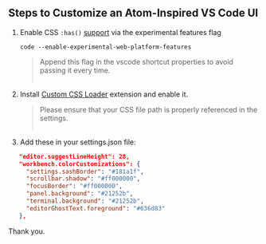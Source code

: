 
## Steps to Customize an Atom-Inspired VS Code UI


1. Enable CSS `:has()` [support](https://caniuse.com/css-has) via the experimental features flag  
 
   `code --enable-experimental-web-platform-features`

   > Append this flag in the vscode shortcut properties to avoid passing it every time.<br><br>  
   
2. Install [Custom CSS Loader](https://marketplace.visualstudio.com/items?itemName=be5invis.vscode-custom-css) extension and enable it.  

   > Please ensure that your CSS file path is properly referenced in the settings.<br><br>  
   
3. Add these in your settings.json file:

  ```json
     "editor.suggestLineHeight": 28,
     "workbench.colorCustomizations": {
       "settings.sashBorder": "#181a1f",
       "scrollbar.shadow": "#ff000000",
       "focusBorder": "#ff000000",
       "panel.background": "#21252b",
       "terminal.background": "#21252b",
       "editorGhostText.foreground": "#636d83"
     },
  ```

Thank you.

